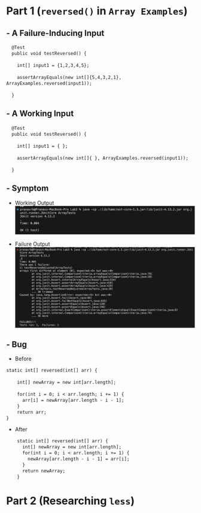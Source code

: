 # Part 1 (`reversed()` in `Array Examples`)


## - A Failure-Inducing Input
> 
> 
      @Test
      public void testReversed() {
     
        int[] input1 = {1,2,3,4,5};
     
        assertArrayEquals(new int[]{5,4,3,2,1}, ArrayExamples.reversed(input1));
     
      }


## - A Working Input
> 
> 
      @Test
      public void testReversed() {
     
        int[] input1 = { };
     
        assertArrayEquals(new int[]{ }, ArrayExamples.reversed(input1));
     
      }


## - Symptom
-   Working Output
![ReverseWorksTest](ReverseWorksTest.png)

-   Failure Output
![ReverseFailure](ReverseFailure.png)


## - Bug
-   Before
> 
>
    static int[] reversed(int[] arr) {

        int[] newArray = new int[arr.length];
    
        for(int i = 0; i < arr.length; i += 1) {
          arr[i] = newArray[arr.length - i - 1];
        }
        return arr;
    }

- After
>
>
        static int[] reversed(int[] arr) {
          int[] newArray = new int[arr.length];
          for(int i = 0; i < arr.length; i += 1) {
            newArray[arr.length - i - 1] = arr[i];
          }
          return newArray;
        }


# Part 2 (Researching `less`)
